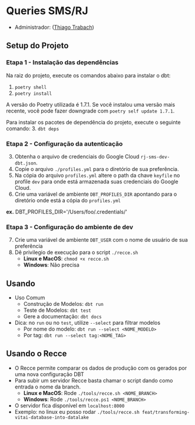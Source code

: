 # Queries SMS/RJ
- Administrador: ([Thiago Trabach](https://github.com/ThiagoTrabach))

## Setup do Projeto
### Etapa 1 - Instalação das dependências
Na raiz do projeto, execute os comandos abaixo para instalar o dbt:
 1. `poetry shell`
 2. `poetry install`

A versão do Poetry utilizada é 1.7.1. Se você instalou uma versão mais recente, você pode fazer downgrade com `poetry self update 1.7.1`.

Para instalar os pacotes de dependência do projeto, execute o seguinte comando:
 3. `dbt deps`

### Etapa 2 - Configuração da autenticação
 3. Obtenha o arquivo de credenciais do Google Cloud `rj-sms-dev-dbt.json`.
 4. Copie o arquivo `./profiles.yml` para o diretório de sua preferência.
 5. Na cópia do arquivo `profiles.yml` altere o path da chave `keyfile` no profile `dev` para onde está armazenada suas credenciais do Google Cloud.
 6. Crie uma variável de ambiente `DBT_PROFILES_DIR` apontando para o diretório onde está a cópia do `profiles.yml` 

  **ex.** DBT_PROFILES_DIR='/Users/foo/.credentials/'


 ### Etapa 3 - Configuração do ambiente de dev
 7. Crie uma variável de ambiente `DBT_USER` com o nome de usuário de sua preferência 
 8. Dê privilegio de execução para o script `./recce.sh`
    - **Linux e MacOS**: `chmod +x recce.sh`
    - **Windows**: Não precisa


## Usando
- Uso Comum
  - Construção de Modelos: `dbt run`
  - Teste de Modelos: `dbt test`
  - Gere a documentação: `dbt docs`
- Dica: no `run` ou no `test`, utilize `--select` para filtrar modelos
  - Por nome do modelo: `dbt run --select <NOME_MODELO>`
  - Por tag: `dbt run --select tag:<NOME_TAG>`

## Usando o Recce
- O Recce permite comparar os dados de produção com os gerados por uma nova configuração DBT
- Para subir um servidor Recce basta chamar o script dando como entrada o nome da branch.
  - **Linux e MacOS**: Rode `./tools/recce.sh <NOME_BRANCH>`
  - **Windows**: Rode `./tools/recce.ps1 <NOME_BRANCH>`
- O servidor fica disponível em `localhost:8000`
- Exemplo: no linux eu posso rodar `./tools/recce.sh feat/transforming-vitai-database-into-datalake`
